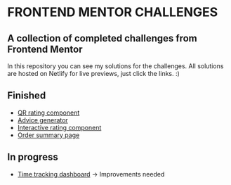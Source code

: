 # FRONTEND MENTOR CHALLENGES

## A collection of completed challenges from Frontend Mentor

In this repository you can see my solutions for the challenges.
All solutions are hosted on Netlify for live previews, just click the links. :)

## Finished

- [QR rating component](https://qr-component-igor-pekovic.netlify.app/)
- [Advice generator](https://app.netlify.com/sites/advice-generator-app-igor-pekovic/overview)
- [Interactive rating component](https://rating-component-igor-pekovic.netlify.app/)
- [Order summary page](https://app.netlify.com/sites/summary-component-igor-pekovic/overview)

## In progress

- [Time tracking dashboard](https://time-tracking-dashboard-igor-pekovic.netlify.app/) -> Improvements needed
